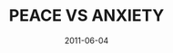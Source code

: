 ---
layout: message
category: message
series: "The Guide"
title: "PEACE VS ANXIETY"
date: 2011-06-04
message_id: 676
---